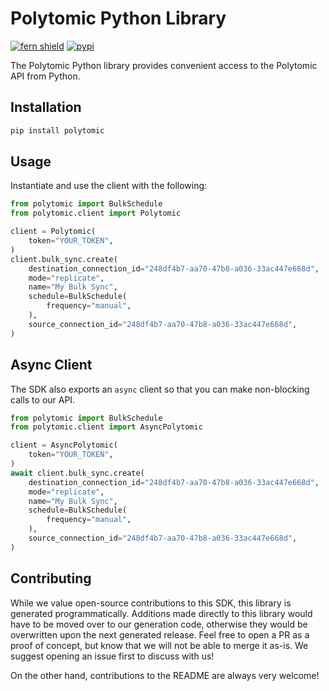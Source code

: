 # Polytomic Python Library

[![fern shield](https://img.shields.io/badge/%F0%9F%8C%BF-SDK%20generated%20by%20Fern-brightgreen)](https://github.com/fern-api/fern)
[![pypi](https://img.shields.io/pypi/v/polytomic)](https://pypi.python.org/pypi/polytomic)

The Polytomic Python library provides convenient access to the Polytomic API from Python.

## Installation

```sh
pip install polytomic
```

## Usage

Instantiate and use the client with the following:

```python
from polytomic import BulkSchedule
from polytomic.client import Polytomic

client = Polytomic(
    token="YOUR_TOKEN",
)
client.bulk_sync.create(
    destination_connection_id="248df4b7-aa70-47b8-a036-33ac447e668d",
    mode="replicate",
    name="My Bulk Sync",
    schedule=BulkSchedule(
        frequency="manual",
    ),
    source_connection_id="248df4b7-aa70-47b8-a036-33ac447e668d",
)
```

## Async Client

The SDK also exports an `async` client so that you can make non-blocking calls to our API.

```python
from polytomic import BulkSchedule
from polytomic.client import AsyncPolytomic

client = AsyncPolytomic(
    token="YOUR_TOKEN",
)
await client.bulk_sync.create(
    destination_connection_id="248df4b7-aa70-47b8-a036-33ac447e668d",
    mode="replicate",
    name="My Bulk Sync",
    schedule=BulkSchedule(
        frequency="manual",
    ),
    source_connection_id="248df4b7-aa70-47b8-a036-33ac447e668d",
)
```

## Contributing

While we value open-source contributions to this SDK, this library is generated programmatically.
Additions made directly to this library would have to be moved over to our generation code,
otherwise they would be overwritten upon the next generated release. Feel free to open a PR as
a proof of concept, but know that we will not be able to merge it as-is. We suggest opening
an issue first to discuss with us!

On the other hand, contributions to the README are always very welcome!
